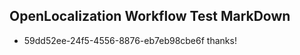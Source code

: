 ## OpenLocalization Workflow Test MarkDown
* 59dd52ee-24f5-4556-8876-eb7eb98cbe6f thanks!

<!--HONumber=Jul16_HO5-->


